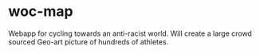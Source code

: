 # woc-map
Webapp for cycling towards an anti-racist world.  Will create a large crowd sourced Geo-art picture of hundreds of athletes.
